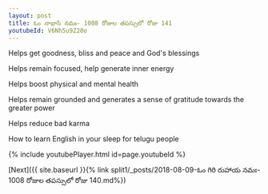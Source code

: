 ```yaml
---
layout: post
title: ఓం నాభాసే నమః- 1008 రోజుల తపస్సులో రోజు 141
youtubeId: V6Nh5u9Z20o
---
```

 
 
Helps get goodness, bliss and peace and God's blessings
 
Helps remain focused, help generate inner energy 
 
Helps boost physical and mental health 
 
Helps remain grounded and generates a sense of gratitude towards the greater power 
 
Helps reduce bad karma
 
How to learn English in your sleep for telugu people
 
 
 
 


{% include youtubePlayer.html id=page.youtubeId %}
 
[Next]({{ site.baseurl }}{% link split1/_posts/2018-08-09-ఓం గిరి రుహాయ నమః- 1008 రోజుల తపస్సులో రోజు 140.md%})
 
